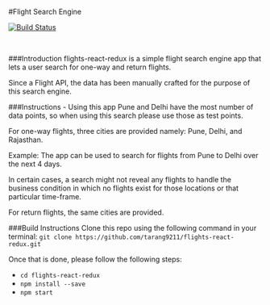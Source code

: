 #Flight Search Engine

[![Build Status](https://travis-ci.org/tarang9211/flights-react-redux.svg?branch=master)](https://travis-ci.org/tarang9211/flights-react-redux)

<br />

###Introduction
flights-react-redux is a simple flight search engine app that lets a user search for one-way and return flights.

Since a Flight API, the data has been manually crafted for the purpose of this search engine.


###Instructions - Using this app
Pune and Delhi have the most number of data points, so when using this search please use those as test points.

For one-way flights, three cities are provided namely: Pune, Delhi, and Rajasthan.

Example: The app can be used to search for flights from Pune to Delhi over the next 4 days.

In certain cases, a search might not reveal any flights to handle the business condition in which no flights exist for those locations or that particular time-frame.

For return flights, the same cities are provided.


###Build Instructions
Clone this repo using the following command in your terminal:
`git clone https://github.com/tarang9211/flights-react-redux.git`

Once that is done, please follow the following steps:
- `cd flights-react-redux`
- `npm install --save`
- `npm start`
